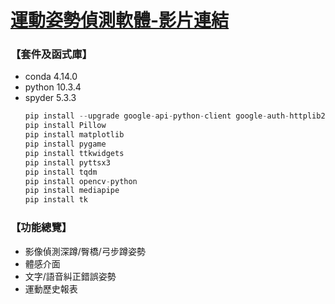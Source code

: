 # [運動姿勢偵測軟體-影片連結](<https://youtu.be/t0XOuSuzqDQ?si=HbP3H12ArPAX2h7w>)  

### 【套件及函式庫】
- conda 4.14.0
- python 10.3.4
- spyder 5.3.3
    ```python
    pip install --upgrade google-api-python-client google-auth-httplib2 google-auth-oauthlib
    pip install Pillow
    pip install matplotlib
    pip install pygame
    pip install ttkwidgets
    pip install pyttsx3
    pip install tqdm
    pip install opencv-python
    pip install mediapipe
    pip install tk
    ```
  
### 【功能總覽】
- 影像偵測深蹲/臀橋/弓步蹲姿勢
- 體感介面
- 文字/語音糾正錯誤姿勢
- 運動歷史報表
